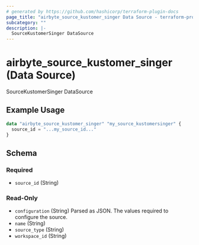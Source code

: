 ```yaml
---
# generated by https://github.com/hashicorp/terraform-plugin-docs
page_title: "airbyte_source_kustomer_singer Data Source - terraform-provider-airbyte"
subcategory: ""
description: |-
  SourceKustomerSinger DataSource
---
```


# airbyte_source_kustomer_singer (Data Source)

SourceKustomerSinger DataSource

## Example Usage

```terraform
data "airbyte_source_kustomer_singer" "my_source_kustomersinger" {
  source_id = "...my_source_id..."
}
```

<!-- schema generated by tfplugindocs -->
## Schema

### Required

- `source_id` (String)

### Read-Only

- `configuration` (String) Parsed as JSON.
The values required to configure the source.
- `name` (String)
- `source_type` (String)
- `workspace_id` (String)


